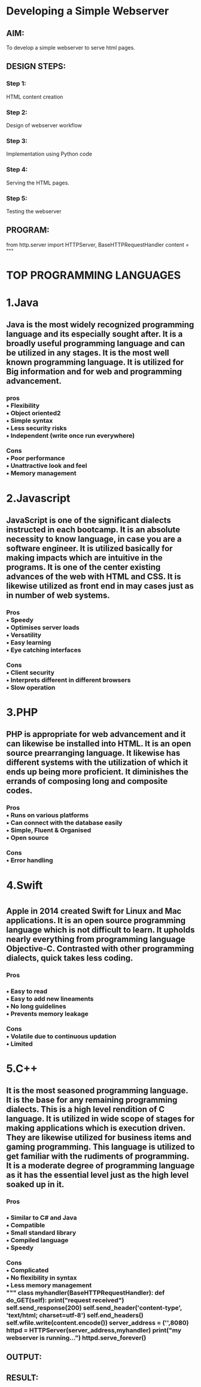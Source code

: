 # Developing a Simple Webserver
## AIM:
To develop a simple webserver to serve html pages.

## DESIGN STEPS:
### Step 1: 
HTML content creation
### Step 2:
Design of webserver workflow
### Step 3:
Implementation using Python code
### Step 4:
Serving the HTML pages.
### Step 5:
Testing the webserver

## PROGRAM:

from http.server import HTTPServer, BaseHTTPRequestHandler
content = """
<!DOCTYPE html>
<html>
<head>
<title>My webserver</title>
</head>
<body>
<h1>TOP PROGRAMMING LANGUAGES</h1>
<h1>1.Java</h1>
<h2>Java is the most widely recognized programming language and its especially sought after. It is a broadly useful programming language and can be utilized in any stages. It is the most well known programming language. It is utilized for Big information and for web and programming advancement.</h2>
<h3>pros<br>
•	Flexibility<br>
•	Object oriented2<br>
•	Simple syntax<br>
•	Less security risks<br>
•	Independent (write once run everywhere)<br>
<br>Cons<br>
•	Poor performance<br>
•	Unattractive look and feel<br>
•	Memory management<br></h3>
<h1>2.Javascript</h1> 
<h2>JavaScript is one of the significant dialects instructed in each bootcamp. It is an absolute necessity to know language, in case you are a software engineer. It is utilized basically for making impacts which are intuitive in the programs. It is one of the center existing advances of the web with HTML and CSS. It is likewise utilized as front end in may cases just as in number of web systems.<br>
<h3>Pros<br>
•	Speedy<br>
•	Optimises server loads<br>
•	Versatility<br>
•	Easy learning<br>
•	Eye catching interfaces<br>
<br>Cons<br>
•	Client security<br>
•	Interprets different in different browsers<br>
•	Slow operation<br>
<h1>3.PHP</h1>
<h2>PHP is appropriate for web advancement and it can likewise be installed into HTML. It is an open source prearranging language. It likewise has different systems with the utilization of which it ends up being more proficient. It diminishes the errands of composing long and composite codes.<br>
<h3>Pros<br>
•	Runs on various platforms<br>
•	Can connect with the database easily<br>
•	Simple, Fluent & Organised<br>
•	Open source<br>
<br>Cons<br>
•	Error handling<br>
<h1>4.Swift<h1>
<h2>Apple in 2014 created Swift for Linux and Mac applications. It is an open source programming language which is not difficult to learn. It upholds nearly everything from programming language Objective-C. Contrasted with other programming dialects, quick takes less coding.<br>
<h3>Pros<h3>
•	Easy to read<br>
•	Easy to add new lineaments<br>
•	No long guidelines<br>
•	Prevents memory leakage<br>
<br>Cons<br>
•	Volatile due to continuous updation<br>
•	Limited <br>
<h1>5.C++</h1>
<h2>It is the most seasoned programming language. It is the base for any remaining programming dialects. This is a high level rendition of C language. It is utilized in wide scope of stages for making applications which is execution driven. They are likewise utilized for business items and gaming programming. This language is utilized to get familiar with the rudiments of programming. It is a moderate degree of programming language as it has the essential level just as the high level soaked up in it.<br>
<h3>Pros<h3>
•	Similar to C# and Java<br>
•	Compatible<br> 
•	Small standard library<br>
•	Compiled language<br>
•	Speedy<br>
<br>Cons<br>
•	Complicated<br>
•	No flexibility in syntax<br>
•	Less memory management<br>
</body>
</html>
"""
class myhandler(BaseHTTPRequestHandler):
    def do_GET(self):
        print("request received")
        self.send_response(200)
        self.send_header('content-type', 'text/html; charset=utf-8')
        self.end_headers()
        self.wfile.write(content.encode())
server_address = ('',8080)
httpd = HTTPServer(server_address,myhandler)
print("my webserver is running...")
httpd.serve_forever()


## OUTPUT:

## RESULT:
